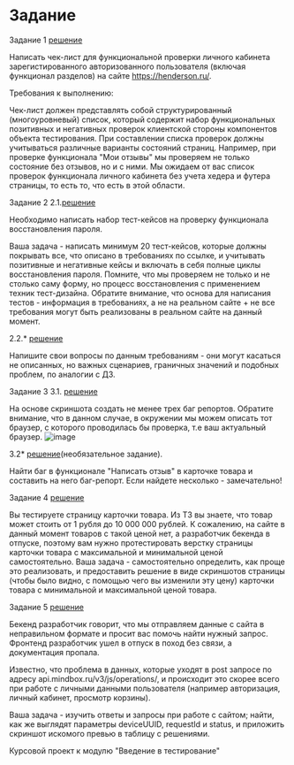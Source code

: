 # Задание
Задание 1 [решение](https://docs.google.com/spreadsheets/d/18GSw8NVA6pDZUwP3mA-luCspPttTM27zazkzyIgcSBU/edit?usp=sharing)

Написать чек-лист для функциональной проверки личного кабинета зарегистированного авторизованного пользователя (включая функционал разделов) на сайте https://henderson.ru/.

Требования к выполнению:

Чек-лист должен представлять собой структурированный (многоуровневый) список, который содержит набор функциональных позитивных и негативных проверок клиентской стороны компонентов объекта тестирования. При составлении списка проверок должны учитываться различные варианты состояний страниц. Например, при проверке функционала "Мои отзывы" мы проверяем не только состояние без отзывов, но и с ними. Мы ожидаем от вас список проверок функционала личного кабинета без учета хедера и футера страницы, то есть то, что есть в этой области.

Задание 2
2.1.[решение](https://docs.google.com/spreadsheets/d/1qP2Ulk6FZrCcwjTfjQ1cf5acSyeQYoBC0Wt71CzkSLs/edit?usp=sharing)

Необходимо написать набор тест-кейсов на проверку функционала восстановления пароля.

Ваша задача - написать минимум 20 тест-кейсов, которые должны покрывать все, что описано в требованиях по ссылке, и учитывать позитивные и негативные кейсы и включать в себя полные циклы восстановления пароля. Помните, что мы проверяем не только и не столько саму форму, но процесс восстановления с применением техник тест-дизайна. Обратите внимание, что основа для написания тестов - информация в требованиях, а не на реальном сайте + не все требования могут быть реализованы в реальном сайте на данный момент.

2.2.* [решение](https://docs.google.com/document/d/1ECtKuaQB7hr90G3Vvonx9ZHkaqsoTVN_DAP1lf9J0t4/edit?usp=sharing)

Напишите свои вопросы по данным требованиям - они могут касаться не описанных, но важных сценариев, граничных значений и подобных проблем, по аналогии с ДЗ.

Задание 3
3.1. [решение](https://docs.google.com/spreadsheets/d/1Jt2NhzFl6rAlcyFCoUsDk1Fx4GmPnOthVQlLtp_p8V8/edit?usp=sharing)

На основе скриншота создать не менее трех баг репортов. Обратите внимание, что в данном случае, в окружении мы можем описать тот браузер, с которого проводилась бы проверка, т.е ваш актуальный браузер.
![image](https://user-images.githubusercontent.com/106337365/202443832-22f35fef-8aff-4425-a2ef-714f1120bf30.png)

3.2* [решение](https://docs.google.com/spreadsheets/d/1vsiPVl2E_eQAqpTYB_1-Xsoqysr-PDptbEU4mQ_JFV4/edit?usp=sharing)(необязательное задание).

Найти баг в функционале "Написать отзыв" в карточке товара и составить на него баг-репорт. Если найдете несколько - замечательно!

Задание 4 [решение](https://docs.google.com/document/d/1Xc6z_QxPUF-RHTNdWdlGHgjN_AvMV6dzuDvSRGuLsYg/edit?usp=sharing)

Вы тестируете страницу карточки товара. Из ТЗ вы знаете, что товар может стоить от 1 рубля до 10 000 000 рублей. К сожалению, на сайте в данный момент товаров с такой ценой нет, а разработчик бекенда в отпуске, поэтому вам нужно протестировать верстку страницы карточки товара с максимальной и минимальной ценой самостоятельно. Ваша задача - самостоятельно определить, как проще это реализовать, и предоставить решение в виде скриншотов страницы (чтобы было видно, с помощью чего вы изменили эту цену) карточки товара с минимальной и максимальной ценой товара.

Задание 5 [решение](https://docs.google.com/document/d/1qzFmb6ckcmVt7z9Pm7w0_Qm65oEN5z5hbc2mbB2M_z0/edit?usp=sharing)

Бекенд разработчик говорит, что мы отправляем данные с сайта в неправильном формате и просит вас помочь найти нужный запрос. Фронтенд разработчик ушел в отпуск в поход без связи, а документация пропала.

Известно, что проблема в данных, которые уходят в post запросе по адресу api.mindbox.ru/v3/js/operations/, и происходит это скорее всего при работе с личными данными пользователя (например авторизация, личный кабинет, просмотр корзины).

Ваша задача - изучить ответы и запросы при работе с сайтом; найти, как же выглядят параметры deviceUUID, requestId и status, и приложить скриншот искомого превью в таблицу с решениями.

Курсовой проект к модулю "Введение в тестирование"
